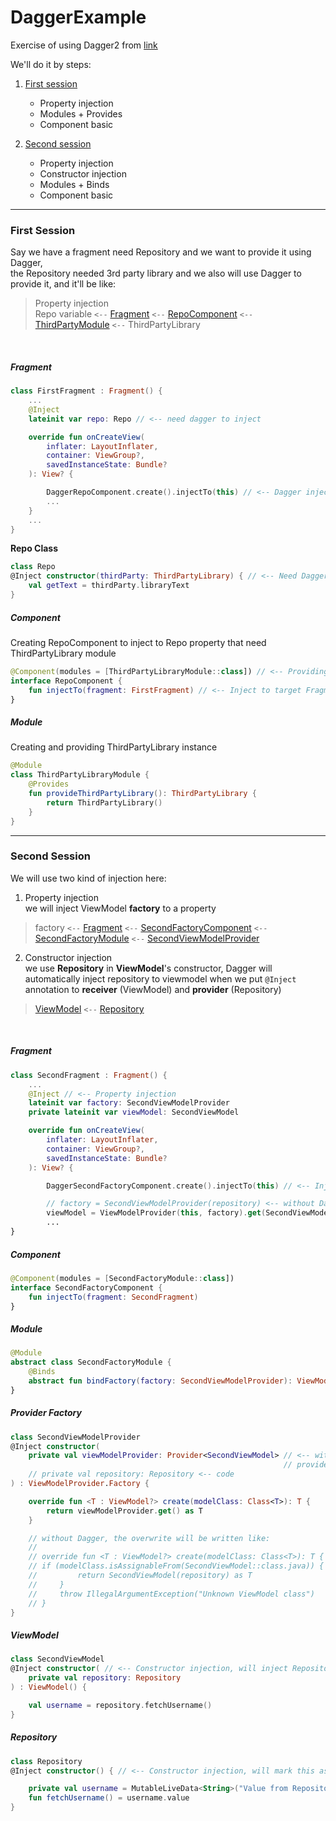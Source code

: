 # DaggerExample
Exercise of using Dagger2 from [link](https://youtu.be/ZOFzKCtuDPw) <br>

We'll do it by steps:
1. [First session](#first-session)
   - Property injection
   - Modules + Provides
   - Component basic

2. [Second session](#second-session)
   - Property injection
   - Constructor injection
   - Modules + Binds
   - Component basic
   
---

### First Session
Say we have a fragment need Repository and we want to provide it using Dagger, <br>
the Repository needed 3rd party library and we also will use Dagger to provide it, and it'll be like: <br>

> Property injection <br>
Repo variable `<--` [Fragment](#fragment) `<--` [RepoComponent](#component) `<--` [ThirdPartyModule](#module) `<--` ThirdPartyLibrary

<br>

##### Fragment
```kotlin
class FirstFragment : Fragment() {
    ...
    @Inject
    lateinit var repo: Repo // <-- need dagger to inject

    override fun onCreateView(
        inflater: LayoutInflater,
        container: ViewGroup?,
        savedInstanceState: Bundle?
    ): View? {

        DaggerRepoComponent.create().injectTo(this) // <-- Dagger injecting
        ...
    }
    ...
}
```

**Repo Class**
```kotlin
class Repo
@Inject constructor(thirdParty: ThirdPartyLibrary) { // <-- Need Dagger to inject ThirdPartyLibrary
    val getText = thirdParty.libraryText
}
```

##### Component
Creating RepoComponent to inject to Repo property that need ThirdPartyLibrary module
```kotlin
@Component(modules = [ThirdPartyLibraryModule::class]) // <-- Providing ThirdPartyLibrary
interface RepoComponent {
    fun injectTo(fragment: FirstFragment) // <-- Inject to target Fragment, there will be Repo property, which need ThirdPartyLibrary
}
```

##### Module
Creating and providing ThirdPartyLibrary instance
```kotlin
@Module
class ThirdPartyLibraryModule {
    @Provides
    fun provideThirdPartyLibrary(): ThirdPartyLibrary {
        return ThirdPartyLibrary()
    }
}
```

---

### Second Session
We will use two kind of injection here:
1. Property injection <br>
we will inject ViewModel **factory** to a property

> factory `<--` [Fragment](#fragment) `<--` [SecondFactoryComponent](#component) `<--` [SecondFactoryModule](#module) `<--` [SecondViewModelProvider](#provider-factory)

2. Constructor injection <br>
we use **Repository** in **ViewModel**'s constructor, Dagger will automatically inject repository to viewmodel when we put `@Inject` annotation to **receiver** (ViewModel) and **provider** (Repository)

> [ViewModel](#viewmodel) `<--` [Repository](#repository)

<br>

##### Fragment
```kotlin
class SecondFragment : Fragment() {
    ...
    @Inject // <-- Property injection
    lateinit var factory: SecondViewModelProvider
    private lateinit var viewModel: SecondViewModel

    override fun onCreateView(
        inflater: LayoutInflater,
        container: ViewGroup?,
        savedInstanceState: Bundle?
    ): View? {

        DaggerSecondFactoryComponent.create().injectTo(this) // <-- Injecting to this Fragment

        // factory = SecondViewModelProvider(repository) <-- without Dagger, this is how we it to provide Repository fo ViewModel 
        viewModel = ViewModelProvider(this, factory).get(SecondViewModel::class.java)
        ...
}
```

##### Component
```kotlin
@Component(modules = [SecondFactoryModule::class])
interface SecondFactoryComponent {
    fun injectTo(fragment: SecondFragment)
}
```

##### Module
```kotlin
@Module
abstract class SecondFactoryModule {
    @Binds
    abstract fun bindFactory(factory: SecondViewModelProvider): ViewModelProvider.Factory
}
```

##### Provider Factory
```kotlin
class SecondViewModelProvider
@Inject constructor(
    private val viewModelProvider: Provider<SecondViewModel> // <-- without Dagger, when we wants to -
                                                             // provide Repository to viewModel through constructor:
    // private val repository: Repository <-- code
) : ViewModelProvider.Factory {

    override fun <T : ViewModel?> create(modelClass: Class<T>): T {
        return viewModelProvider.get() as T
    }

    // without Dagger, the overwrite will be written like:
    //
    // override fun <T : ViewModel?> create(modelClass: Class<T>): T {
    // if (modelClass.isAssignableFrom(SecondViewModel::class.java)) {  <-- is able to assign from SecondViewModel
    //         return SecondViewModel(repository) as T                  <-- pass repository to ViewModel
    //     }
    //     throw IllegalArgumentException("Unknown ViewModel class")
    // }
}
```

##### ViewModel
```kotlin
class SecondViewModel
@Inject constructor( // <-- Constructor injection, will inject Repository here
    private val repository: Repository
) : ViewModel() {

    val username = repository.fetchUsername()
}
```

##### Repository
```kotlin
class Repository
@Inject constructor() { // <-- Constructor injection, will mark this as object to provide to other constructor

    private val username = MutableLiveData<String>("Value from Repository")
    fun fetchUsername() = username.value
}
```






